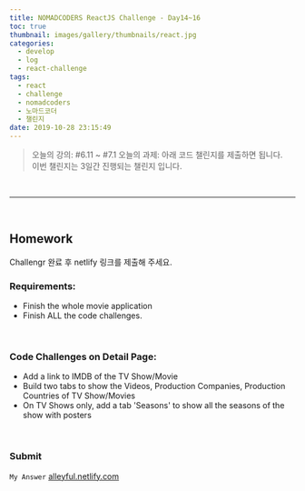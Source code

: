 ```yaml
---
title: NOMADCODERS ReactJS Challenge - Day14~16
toc: true
thumbnail: images/gallery/thumbnails/react.jpg
categories:
  - develop
  - log
  - react-challenge
tags:
  - react
  - challenge
  - nomadcoders
  - 노마드코더
  - 챌린지
date: 2019-10-28 23:15:49
---
```



> 오늘의 강의: #6.11 ~ #7.1
  오늘의 과제: 아래 코드 챌린지를 제출하면 됩니다.  
  이번 챌린지는 3일간 진행되는 챌린지 입니다.
 
<br/>
<!-- more -->

---

<br/>

## Homework 
Challengr 완료 후 netlify 링크를 제출해 주세요.

### Requirements:
- Finish the whole movie application
- Finish ALL the code challenges.

<br/>

### Code Challenges on Detail Page:
- Add a link to IMDB of the TV Show/Movie
- Build two tabs to show the Videos, Production Companies, Production Countries of TV Show/Movies
- On TV Shows only, add a tab 'Seasons' to show all the seasons of the show with posters

<br/>

### Submit

`My Answer`
[alleyful.netlify.com](https://alleyful.netlify.com/)


